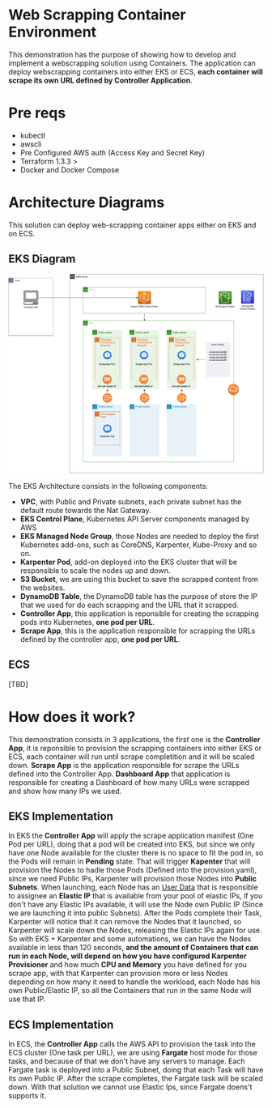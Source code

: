 # Web Scrapping Container Environment

This demonstration has the purpose of showing how to develop and implement a webscrapping solution using Containers. The application can deploy webscrapping containers into either EKS or ECS, **each container will scrape its own URL defined by Controller Application**.

# Pre reqs

- kubectl
- awscli
- Pre Configured AWS auth (Access Key and Secret Key)
- Terraform 1.3.3 >
- Docker and Docker Compose

# Architecture Diagrams

This solution can deploy web-scrapping container apps either on EKS and on ECS.

## EKS Diagram

<p align="center"> 
<img src="static/web-scrapping-diagram-eks.jpg">
</p>

The EKS Architecture consists in the following components:

- **VPC**, with Public and Private subnets, each private subnet has the default route towards the Nat Gateway.
- **EKS Control Plane**, Kubernetes API Server components managed by AWS
- **EKS Managed Node Group**, those Nodes are needed to deploy the first Kubernetes add-ons, such as CoreDNS, Karpenter, Kube-Proxy and so on.
- **Karpenter Pod**, add-on deployed into the EKS cluster that will be responsible to scale the nodes up and down.
- **S3 Bucket**, we are using this bucket to save the scrapped content from the websites.
- **DynamoDB Table**, the DynamoDB table has the purpose of store the IP that we used for do each scrapping and the URL that it scrapped.
- **Controller App**, this application is reponsible for creating the scrapping pods into Kubernetes, **one pod per URL**.
- **Scrape App**, this is the application responsible for scrapping the URLs defined by the controller app, **one pod per URL**.

## ECS

[TBD]

# How does it work?

This demonstration consists in 3 applications, the first one is the **Controller App**, it is reponsible to provision the scrapping containers into either EKS or ECS, each container will run until scrape completition and it will be scaled down. **Scrape App** is the application responsible for scrape the URLs defined into the Controller App. **Dashboard App** that application is responsible for creating a Dashboard of how many URLs were scrapped and show how many IPs we used.

## EKS Implementation

In EKS the **Controller App** will apply the scrape application manifest (One Pod per URL), doing that a pod will be created into EKS, but since we only have one Node available for the cluster there is no space to fit the pod in, so the Pods will remain in **Pending** state. That will trigger **Kapenter** that will provision the Nodes to hadle those Pods (Defined into the provision.yaml), since we need Public IPs, Karpenter will provision those Nodes into **Public Subnets**. When launching, each Node has an [User Data](https://docs.aws.amazon.com/AWSEC2/latest/UserGuide/user-data.html) that is responsible to assignee an **Elastic IP** that is available from your pool of elastic IPs, if you don't have any Elastic IPs available, it will use the Node own Public IP (Since we are launching it into public Subnets). After the Pods complete their Task, Karpenter will notice that it can remove the Nodes that it launched, so Karpenter will scale down the Nodes, releasing the Elastic IPs again for use. So with EKS + Karpenter and some automations, we can have the Nodes available in less than 120 seconds, **and the amount of Containers that can run in each Node, will depend on how you have configured Karpenter Provisioner** and how much **CPU and Memory** you have defined for you scrape app, with that Karpenter can provision more or less Nodes depending on how many it need to handle the workload, each Node has his own Public/Elastic IP, so all the Containers that run in the same Node will use that IP.

## ECS Implementation

In ECS, the **Controller App** calls the AWS API to provision the task into the ECS cluster (One task per URL), we are using **Fargate** host mode for those tasks, and because of that we don't have any servers to manage. Each Fargate task is deployed into a Public Subnet, doing that each Task will have its own Public IP. After the scrape completes, the Fargate task will be scaled down. With that solution we cannot use Elastic Ips, since Fargate doens't supports it.
